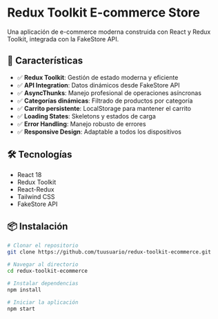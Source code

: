 # Redux Toolkit E-commerce Store

Una aplicación de e-commerce moderna construida con React y Redux Toolkit, integrada con la FakeStore API.

## 🚀 Características

- ✅ **Redux Toolkit**: Gestión de estado moderna y eficiente
- ✅ **API Integration**: Datos dinámicos desde FakeStore API
- ✅ **AsyncThunks**: Manejo profesional de operaciones asíncronas
- ✅ **Categorías dinámicas**: Filtrado de productos por categoría
- ✅ **Carrito persistente**: LocalStorage para mantener el carrito
- ✅ **Loading States**: Skeletons y estados de carga
- ✅ **Error Handling**: Manejo robusto de errores
- ✅ **Responsive Design**: Adaptable a todos los dispositivos

## 🛠️ Tecnologías

- React 18
- Redux Toolkit
- React-Redux
- Tailwind CSS
- FakeStore API

## 📦 Instalación
```bash
# Clonar el repositorio
git clone https://github.com/tuusuario/redux-toolkit-ecommerce.git

# Navegar al directorio
cd redux-toolkit-ecommerce

# Instalar dependencias
npm install

# Iniciar la aplicación
npm start